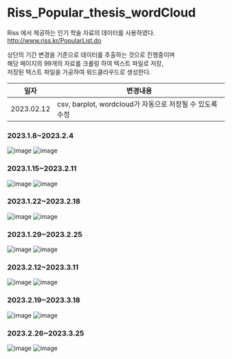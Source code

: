 # Riss_Popular_thesis_wordCloud

Riss 에서 제공하는 인기 학술 자료의 데이터를 사용하였다.  
http://www.riss.kr/PopularList.do  

상단의 기간 변경을 기준으로 데이터를 추출하는 것으로 진행중이며  
해당 페이지의 99개의 자료를 크롤링 하여 텍스트 파일로 저장,    
저장된 텍스트 파일을 가공하여 워드클라우드로 생성한다.  


|일자|변경내용|
|--|-----|
|2023.02.12|csv, barplot, wordcloud가 자동으로 저장될 수 있도록 수정|

### 2023.1.8~2023.2.4
![image](wordcloud/2023.1.8~2023.2.4.png)
![image](barplot/2023.1.8~2023.2.4.png)
### 2023.1.15~2023.2.11
![image](wordcloud/2023.1.15~2023.2.11.png)
![image](barplot/2023.1.15~2023.2.11.png)
### 2023.1.22~2023.2.18
![image](wordcloud/2023.1.22~2023.2.18.png)
![image](barplot/2023.1.22~2023.2.18.png)
### 2023.1.29~2023.2.25
![image](wordcloud/2023.1.29~2023.2.25.png)
![image](barplot/2023.1.29~2023.2.25.png)
### 2023.2.12~2023.3.11
![image](wordcloud/2023.2.12~2023.3.11.png)
![image](barplot/2023.2.12~2023.3.11.png)
### 2023.2.19~2023.3.18
![image](wordcloud/2023.2.19~2023.3.18.png)
![image](barplot/2023.2.19~2023.3.18.png)
### 2023.2.26~2023.3.25
![image](wordcloud/2023.2.26~2023.3.25.png)
![image](barplot/2023.2.26~2023.3.25.png)

